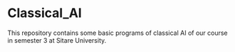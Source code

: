 # Classical_AI
This repository contains some basic programs of classical AI of our course in semester 3 at Sitare University.
